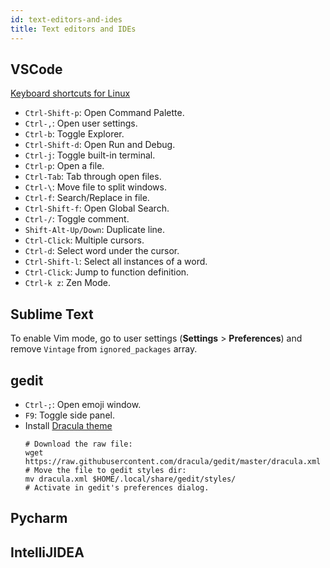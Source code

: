 ```yaml
---
id: text-editors-and-ides
title: Text editors and IDEs
---
```


## VSCode

[Keyboard shortcuts for Linux](https://code.visualstudio.com/shortcuts/keyboard-shortcuts-linux.pdf)

- `Ctrl-Shift-p`: Open Command Palette.
- `Ctrl-,`: Open user settings.
- `Ctrl-b`: Toggle Explorer.
- `Ctrl-Shift-d`: Open Run and Debug.
- `Ctrl-j`: Toggle built-in terminal.
- `Ctrl-p`: Open a file.
- `Ctrl-Tab`: Tab through open files.
- `Ctrl-\`: Move file to split windows.
- `Ctrl-f`: Search/Replace in file.
- `Ctrl-Shift-f`: Open Global Search.
- `Ctrl-/`: Toggle comment.
- `Shift-Alt-Up/Down`: Duplicate line.
- `Ctrl-Click`: Multiple cursors.
- `Ctrl-d`: Select word under the cursor.
- `Ctrl-Shift-l`: Select all instances of a word.
- `Ctrl-Click`: Jump to function definition.
- `Ctrl-k z`: Zen Mode.

## Sublime Text

To enable Vim mode, go to user settings (**Settings** > **Preferences**) and remove `Vintage` from `ignored_packages` array.

## gedit

- `Ctrl-;`: Open emoji window.
- `F9`: Toggle side panel.
- Install [Dracula theme](https://draculatheme.com/gedit)
  ```shell
  # Download the raw file:
  wget https://raw.githubusercontent.com/dracula/gedit/master/dracula.xml
  # Move the file to gedit styles dir:
  mv dracula.xml $HOME/.local/share/gedit/styles/
  # Activate in gedit's preferences dialog.
  ```

## Pycharm

## IntelliJIDEA
